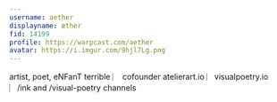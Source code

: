 ```yaml
---
username: aether
displayname: æther
fid: 14199
profile: https://warpcast.com/aether
avatar: https://i.imgur.com/9hjl7Lg.png
---
```

artist, poet, eNFanT terrible ︳ cofounder atelierart.io ︳visualpoetry.io ︳/ink and /visual-poetry channels  
